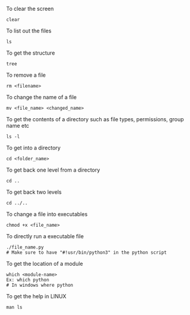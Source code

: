 To clear the screen

    clear

To list out the files

    ls

To get the structure

    tree

To remove a file

    rm <filename>

To change the name of a file

    mv <file_name> <changed_name>

To get the contents of a directory such as file types, permissions, group name etc

    ls -l

To get into a directory

    cd <folder_name>

To get back one level from a directory

    cd ..

To get back two levels

    cd ../..

To change a file into executables

    chmod +x <file_name>

To directly run a executable file

    ./file_name.py 
    # Make sure to have "#!usr/bin/python3" in the python script

To get the location of a module

    which <module-name>
    Ex: which python
    # In windows where python

To get the help in LINUX 

    man ls

